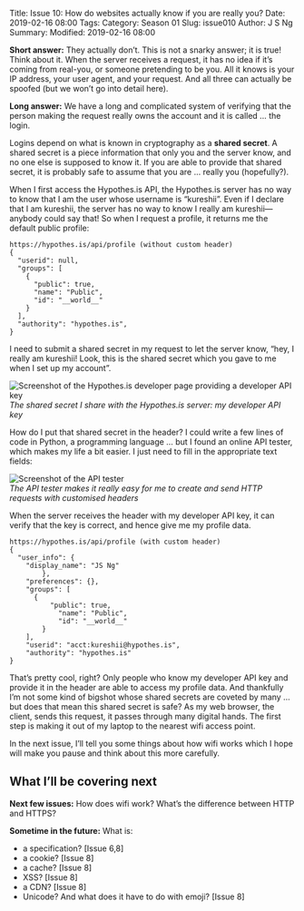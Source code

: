 Title: Issue 10: How do websites actually know if you are really you?
Date: 2019-02-16 08:00
Tags: 
Category: Season 01
Slug: issue010
Author: J S Ng
Summary: 
Modified: 2019-02-16 08:00

**Short answer:** They actually don’t. This is not a snarky answer; it is true! Think about it. When the server receives a request, it has no idea if it’s coming from real-you, or someone pretending to be you. All it knows is your IP address, your user agent, and your request. And all three can actually be spoofed (but we won’t go into detail here).

**Long answer:** We have a long and complicated system of verifying that the person making the request really owns the account and it is called … the login.

Logins depend on what is known in cryptography as a **shared secret**. A shared secret is a piece information that only you and the server know, and no one else is supposed to know it. If you are able to provide that shared secret, it is probably safe to assume that you are … really you (hopefully?).

When I first access the Hypothes.is API, the Hypothes.is server has no way to know that I am the user whose username is “kureshii”. Even if I declare that I am kureshii, the server has no way to know I really am kureshii—anybody could say that! So when I request a profile, it returns me the default public profile:

```
https://hypothes.is/api/profile (without custom header)
{
  "userid": null,
  "groups": [
    {
      "public": true,
      "name": "Public",
      "id": "__world__"
    }
  ],
  "authority": "hypothes.is",
}
```

I need to submit a shared secret in my request to let the server know, “hey, I really am kureshii! Look, this is the shared secret which you gave to me when I set up my account”.


![Screenshot of the Hypothes.is developer page providing a developer API key]({attach}/season01/issue010/issue010_01.png)  
*The shared secret I share with the Hypothes.is server: my developer API key*    


How do I put that shared secret in the header? I could write a few lines of code in Python, a programming language … but I found an online API tester, which makes my life a bit easier. I just need to fill in the appropriate text fields:


![Screenshot of the API tester]({attach}/season01/issue010/issue010_02.png)  
*The API tester makes it really easy for me to create and send HTTP requests with customised headers*    


When the server receives the header with my developer API key, it can verify that the key is correct, and hence give me my profile data.

```
https://hypothes.is/api/profile (with custom header)
{
  "user_info": {
    "display_name": "JS Ng"
		},
	"preferences": {},
	"groups": [
	  {
		  "public": true,
			"name": "Public",
			"id": "__world__"
		}
	],
	"userid": "acct:kureshii@hypothes.is",
	"authority": "hypothes.is"
}
```

That’s pretty cool, right? Only people who know my developer API key and provide it in the header are able to access my profile data. And thankfully I’m not some kind of bigshot whose shared secrets are coveted by many … but does that mean this shared secret is safe? As my web browser, the client, sends this request, it passes through many digital hands. The first step is making it out of my laptop to the nearest wifi access point.

In the next issue, I’ll tell you some things about how wifi works which I hope will make you pause and think about this more carefully.

## What I’ll be covering next

**Next few issues:** How does wifi work? What’s the difference between HTTP and HTTPS?

**Sometime in the future:** What is:

- a specification? [Issue 6,8]
- a cookie? [Issue 8]
- a cache? [Issue 8]
- XSS? [Issue 8]
- a CDN? [Issue 8]
- Unicode? And what does it have to do with emoji? [Issue 8]
